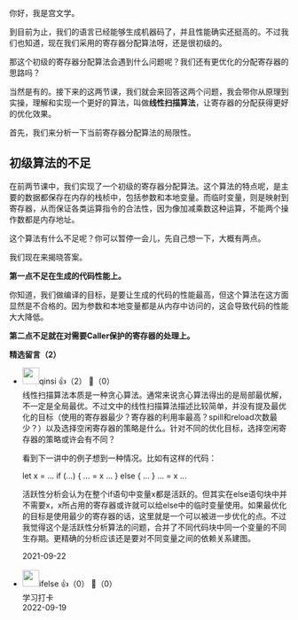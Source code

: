 你好，我是宫文学。

到目前为止，我们的语言已经能够生成机器码了，并且性能确实还挺高的。不过我们也知道，现在我们采用的寄存器分配算法呀，还是很初级的。

那这个初级的寄存器分配算法会遇到什么问题呢？我们还有更优化的分配寄存器的思路吗？

当然是有的。接下来的这两节课，我们就会来回答这两个问题，我会带你从原理到实操，理解和实现一个更好的算法，叫做**线性扫描算法**，让寄存器的分配获得更好的优化效果。

首先，我们来分析一下当前寄存器分配算法的局限性。

## 初级算法的不足

在前两节课中，我们实现了一个初级的寄存器分配算法。这个算法的特点呢，是主要的数据都保存在内存的栈桢中，包括参数和本地变量。而临时变量，则是映射到寄存器，从而保证各类运算指令的合法性，因为像加减乘数这种运算，不能两个操作数都是内存地址。

这个算法有什么不足呢？你可以暂停一会儿，先自己想一下，大概有两点。

我们现在来揭晓答案。

**第一点不足在生成的代码性能上。**

你知道，我们做编译的目标，是要让生成的代码的性能最高，但这个算法在这方面显然是不合格的。因为参数和本地变量都是从内存中访问的，这会导致代码的性能大大降低。

**第二点不足就在对需要Caller保护的寄存器的处理上。**
<div><strong>精选留言（2）</strong></div><ul>
<li><img src="https://static001.geekbang.org/account/avatar/00/19/70/67/0c1359c2.jpg" width="30px"><span>qinsi</span> 👍（2） 💬（0）<div>线性扫描算法本质是一种贪心算法。通常来说贪心算法得出的是局部最优解，不一定是全局最优。不过文中的线性扫描算法描述比较简单，并没有提及最优化的目标（使用的寄存器最少？寄存器的利用率最高？spill和reload次数最少？）以及选择空闲寄存器的策略是什么。针对不同的优化目标，选择空闲寄存器的策略或许会有不同？

看到下一讲中的例子想到一种情况。比如有这样的代码：

let x = ...
if (...) {
  ... = x ...
} else {
  ...
}
... = x ...

活跃性分析会认为在整个if语句中变量x都是活跃的。但其实在else语句块中并不需要x，x所占用的寄存器或许就可以给else中的临时变量使用。如果最优化的目标是使用最少的寄存器的话，这里就是一个可以被进一步优化的点。不过我觉得这个是活跃性分析算法的问题，合并了不同代码块中同一个变量的不同生存期。更精确的分析应该还是要对不同变量之间的依赖关系建图。

</div>2021-09-22</li><br/><li><img src="https://static001.geekbang.org/account/avatar/00/26/eb/d7/90391376.jpg" width="30px"><span>ifelse</span> 👍（0） 💬（0）<div>学习打卡</div>2022-09-19</li><br/>
</ul>
